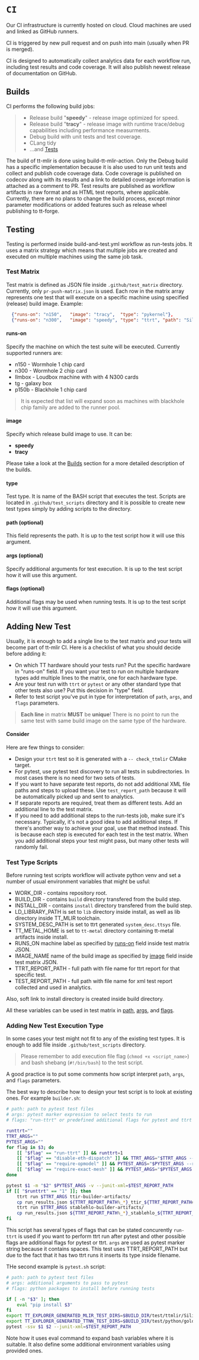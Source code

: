 # `CI`

Our CI infrastructure is currently hosted on cloud. Cloud machines are used and linked as GitHub runners.

CI is triggered by new pull request and on push into main (usually when PR is merged).

CI is designed to automatically collect analytics data for each workflow run, including test results and code coverage. It will also publish newest release of documentation on GitHub.

## Builds
CI performs the following build jobs:

> - Release build "__speedy__" - release image optimized for speed.
> - Release build "__tracy__" - release image with runtime trace/debug capabilities including performance measurments.
> - Debug build with unit tests and test coverage.
> - CLang tidy
> - ...and [Tests](#testing)

The build of tt-mlir is done using build-tt-mlir-action.
Only the Debug build has a specific implementation because it is also used to run unit tests and collect and publish code coverage data.
Code coverage is published on codecov along with its results and a link to detailed coverage information is attached as a comment to PR.
Test results are published as workflow artifacts in raw format and as HTML test reports, where applicable.
Currently, there are no plans to change the build process, except minor parameter modifications or added features such as release wheel publishing to tt-forge.

## Testing
Testing is performed inside build-and-test.yml workflow as run-tests jobs.
It uses a matrix strategy which means that multiple jobs are created and executed on multiple machines using the same job task.

### Test Matrix
Test matrix is defined as JSON file inside `.github/test_matrix` directory. Currently, only `pr-push-matrix.json` is used.
Each row in the matrix array represents one test that will execute on a specific machine using specified (release) build image.
Example:

```json
  {"runs-on": "n150",   "image": "tracy",  "type": "pykernel"},
  {"runs-on": "n300",   "image": "speedy", "type": "ttrt", "path": "Silicon", "args": "--non-zero", "flags": "run"},
```

#### runs-on
Specify the machine on which the test suite will be executed.
Currently supported runners are:

- n150 - Wormhole 1 chip card
- n300 - Wormhole 2 chip card
- llmbox - Loudbox machine with with 4 N300 cards
- tg - galaxy box
- p150b - Blackhole 1 chip card

> It is expected that list will expand soon as machines with blackhole chip family are added to the runner pool.

#### image
Specify which release build image to use. It can be:

- __speedy__
- __tracy__

Please take a look at the [Builds](#builds) section for a more detailed description of the builds.

#### type
Test type. It is name of the BASH script that executes the test. Scripts are located in `.github/test_scripts` directory and it is possible to create new test types simply
by adding scripts to the directory.

#### path (optional)
This field represents the path.
It is up to the test script how it will use this argument.

#### args (optional)
Specify additional arguments for test execution.
It is up to the test script how it will use this argument.

#### flags (optional)
Additional flags may be used when running tests.
It is up to the test script how it will use this argument.


## Adding New Test
Usually, it is enough to add a single line to the test matrix and your tests will become part of tt-mlir CI.
Here is a checklist of what you should decide before adding it:
- On which TT hardware should your tests run? Put the specific hardware in "runs-on" field. If you want your test to run on multiple hardware types add multiple lines to the matrix, one for each hardware type.
- Are your test run with `ttrt` or `pytest` or any other standard type that other tests also use? Put this decision in "type" field.
- Refer to test script you've put in type for interpretation of `path`, `args`, and `flags` parameters.
> __Each line__ in matrix __MUST__ be __unique__! There is no point to run the same test with same build image on the same type of the hardware.

#### Consider
Here are few things to consider:
- Design your `ttrt` test so it is generated with a `-- check_ttmlir` CMake target.
- For pytest, use pytest test discovery to run all tests in subdirectories. In most cases there is no need for two sets of tests.
- If you want to have separate test reports, do not add additional XML file paths and steps to upload these. Use `test_report_path` because it will be automatically picked up and sent to analytics.
- If separate reports are required, treat them as different tests. Add an additional line to the test matrix.
- If you need to add additional steps to the run-tests job, make sure it's necessary. Typically, it's not a good idea to add additional steps. If there's another way to achieve your goal, use that method instead. This is because each step is executed for each test in the test matrix. When you add additional steps your test might pass, but many other tests will randomly fail.

### Test Type Scripts

Before running test scripts workflow will activate python venv and set a number of usual environment variables that might be usful:

- WORK_DIR - contains repository root.
- BUILD_DIR - contains `build` directory transfered from the build step.
- INSTALL_DIR - contains `install` directory transfered from the build step.
- LD_LIBRARY_PATH is set to `lib` directory inside install, as well as lib directory inside TT_MLIR toolchain.
- SYSTEM_DESC_PATH is set to ttrt generated `system_desc.ttsys` file.
- TT_METAL_HOME is set to `tt-metal` directory containing tt-metal artifacts inside install.
- RUNS_ON machine label as specified by [runs-on](#runs-on) field inside test matrix JSON.
- IMAGE_NAME name of the build image as specified by [image](#image) field inside test matrix JSON.
- TTRT_REPORT_PATH - full path with file name for ttrt report for that specific test.
- TEST_REPORT_PATH - full path with file name for xml test report collected and used in analytics.

Also, soft link to install directory is created inside build directory.

All these variables can be used in test matrix in [path](#path-optional), [args](#args-optional), and [flags](#flags-optional).

### Adding New Test Execution Type

In some cases your test might not fit to any of the existing test types.
It is enough to add file inside `.github/test_scripts` directory.
> Please remember to add execution file flag (`chmod +x <script_name>`) and bash shebang (`#!/bin/bash`) to the test script.

A good practice is to put some comments how script interpret `path`, `args`, and `flags` parameters.

The best way to describe how to design your test script is to look at existing ones. For example `builder.sh`:

```bash
# path: path to pytest test files
# args: pytest marker expression to select tests to run
# flags: "run-ttrt" or predefined additional flags for pytest and ttrt

runttrt=""
TTRT_ARGS=""
PYTEST_ARGS=""
for flag in $3; do
    [[ "$flag" == "run-ttrt" ]] && runttrt=1
    [[ "$flag" == "disable-eth-dispatch" ]] && TTRT_ARGS="$TTRT_ARGS --disable-eth-dispatch"
    [[ "$flag" == "require-opmodel" ]] && PYTEST_ARGS="$PYTEST_ARGS --require-opmodel"
    [[ "$flag" == "require-exact-mesh" ]] && PYTEST_ARGS="$PYTEST_ARGS --require-exact-mesh"
done

pytest $1 -m "$2" $PYTEST_ARGS -v --junit-xml=$TEST_REPORT_PATH
if [[ "$runttrt" == "1" ]]; then
    ttrt run $TTRT_ARGS ttir-builder-artifacts/
    cp run_results.json ${TTRT_REPORT_PATH%_*}_ttir_${TTRT_REPORT_PATH##*_} || true
    ttrt run $TTRT_ARGS stablehlo-builder-artifacts/
    cp run_results.json ${TTRT_REPORT_PATH%_*}_stablehlo_${TTRT_REPORT_PATH##*_} || true
fi
```

This script has several types of flags that can be stated concurently `run-ttrt` is used if you want to perform ttrt run after pytest and other
possible flags are additional flags for pytest or ttrt. `args` are used as pytest marker string because it contains spaces.
This test uses TTRT_REPORT_PATH but due to the fact that it has two ttrt runs it inserts its type inside filename.

THe second example is `pytest.sh` script:

```bash
# path: path to pytest test files
# args: additional arguments to pass to pytest
# flags: python packages to install before running tests

if [ -n "$3" ]; then
    eval "pip install $3"
fi
export TT_EXPLORER_GENERATED_MLIR_TEST_DIRS=$BUILD_DIR/test/ttmlir/Silicon/TTNN/n150/perf,$BUILD_DIR/test/python/golden/ttnn
export TT_EXPLORER_GENERATED_TTNN_TEST_DIRS=$BUILD_DIR/test/python/golden/ttnn
pytest -ssv $1 $2 --junit-xml=$TEST_REPORT_PATH
```

Note how it uses eval command to expand bash variables where it is suitable. It also define some additional environment variables using provided ones.
